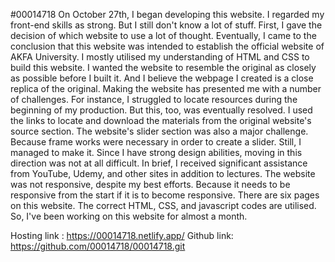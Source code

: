 #00014718
On October 27th, I began developing this website. I regarded my front-end skills as strong. But I still don't know a lot of stuff. First, I gave the decision of which website to use a lot of thought. Eventually, I came to the conclusion that this website was intended to establish the official website of AKFA University. I mostly utilised my understanding of HTML and CSS to build this website. I wanted the website to resemble the original as closely as possible before I built it. And I believe the webpage I created is a close replica of the original. Making the website has presented me with a number of challenges. For instance, I struggled to locate resources during the beginning of my production. But this, too, was eventually resolved. I used the links to locate and download the materials from the original website's source section. The website's slider section was also a major challenge. Because frame works were necessary in order to create a slider. Still, I managed to make it. Since I have strong design abilities, moving in this direction was not at all difficult. In brief, I received significant assistance from YouTube, Udemy, and other sites in addition to lectures. The website was not responsive, despite my best efforts. Because it needs to be responsive from the start if it is to become responsive. There are six pages on this website. The correct HTML, CSS, and javascript codes are utilised. So, I've been working on this website for almost a month.

Hosting link : https://00014718.netlify.app/
Github link: https://github.com/00014718/00014718.git
